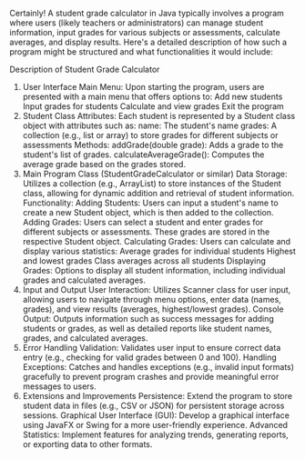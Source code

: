 Certainly! A student grade calculator in Java typically involves a program where users (likely teachers or administrators) can manage student information, input grades for various subjects or assessments, calculate averages, and display results. Here's a detailed description of how such a program might be structured and what functionalities it would include:

Description of Student Grade Calculator
1. User Interface
    Main Menu: Upon starting the program, users are presented with a main menu that offers options to:
    Add new students
    Input grades for students
    Calculate and view grades
    Exit the program
2. Student Class
    Attributes: Each student is represented by a Student class object with attributes such as:
    name: The student's name
    grades: A collection (e.g., list or array) to store grades for different subjects or assessments
 Methods:
    addGrade(double grade): Adds a grade to the student's list of grades.
    calculateAverageGrade(): Computes the average grade based on the grades stored.
3. Main Program Class (StudentGradeCalculator or similar)
    Data Storage: Utilizes a collection (e.g., ArrayList) to store instances of the Student class, allowing for 
    dynamic addition and retrieval of student information.
    Functionality:
        Adding Students: Users can input a student's name to create a new Student object, which is then added to the collection.
        Adding Grades: Users can select a student and enter grades for different subjects or assessments. These grades are stored in the respective Student object.
        Calculating Grades: Users can calculate and display various statistics:
              Average grades for individual students
              Highest and lowest grades
              Class averages across all students
        Displaying Grades: Options to display all student information, including individual grades and calculated averages.
5. Input and Output
    User Interaction: Utilizes Scanner class for user input, allowing users to navigate through menu options, enter data (names, grades), and view results (averages, highest/lowest grades).
    Console Output: Outputs information such as success messages for adding students or grades, as well as detailed reports like student names, grades, and calculated averages.
6. Error Handling
    Validation: Validates user input to ensure correct data entry (e.g., checking for valid grades between 0 and 100).
    Handling Exceptions: Catches and handles exceptions (e.g., invalid input formats) gracefully to prevent program crashes and provide meaningful error messages to users.
7. Extensions and Improvements
    Persistence: Extend the program to store student data in files (e.g., CSV or JSON) for persistent storage across sessions.
    Graphical User Interface (GUI): Develop a graphical interface using JavaFX or Swing for a more user-friendly experience.
    Advanced Statistics: Implement features for analyzing trends, generating reports, or exporting data to other formats.
